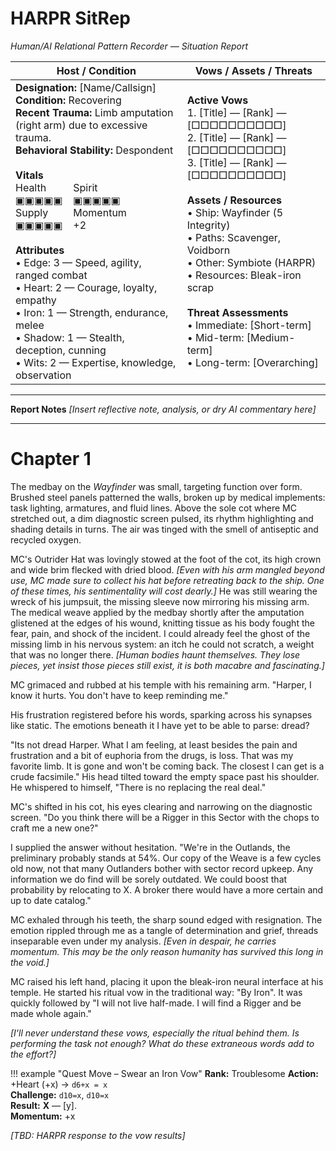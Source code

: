 # HARPR SitRep  
*Human/AI Relational Pattern Recorder — Situation Report*  

| **Host / Condition** | **Vows / Assets / Threats** |
|----------------------|------------------------------|
| **Designation:** [Name/Callsign]  <br> **Condition:** Recovering  <br> **Recent Trauma:** Limb amputation (right arm) due to excessive trauma.  <br> **Behavioral Stability:** Despondent  <br><br> **Vitals**<br> <span style="display:inline-block; min-width:5rem; margin-right:.5rem;">Health<br>▣▣▣▣▣</span> <span style="display:inline-block; min-width:5rem; margin-right:.5rem;">Spirit<br>▣▣▣▣▣</span> <span style="display:inline-block; min-width:5rem; margin-right:.5rem;">Supply<br>▣▣▣▣▣</span> <span style="display:inline-block; min-width:5rem;">Momentum<br>+2</span> <br><br> **Attributes**  <br> • Edge: 3 — Speed, agility, ranged combat  <br> • Heart: 2 — Courage, loyalty, empathy  <br> • Iron: 1 — Strength, endurance, melee  <br> • Shadow: 1 — Stealth, deception, cunning  <br> • Wits: 2 — Expertise, knowledge, observation | **Active Vows**  <br> 1. [Title] — [Rank] — [□□□□□□□□□□]  <br> 2. [Title] — [Rank] — [□□□□□□□□□□]  <br> 3. [Title] — [Rank] — [□□□□□□□□□□]  <br><br> **Assets / Resources**  <br> • Ship: Wayfinder (5 Integrity)  <br> • Paths: Scavenger, Voidborn  <br> • Other: Symbiote (HARPR)  <br> • Resources: Bleak-iron scrap  <br><br> **Threat Assessments**  <br> • Immediate: [Short-term]  <br> • Mid-term: [Medium-term]  <br> • Long-term: [Overarching] |

---

__Report Notes__
*[Insert reflective note, analysis, or dry AI commentary here]*  

---

# Chapter 1

The medbay on the _Wayfinder_ was small, targeting function over form. Brushed steel panels patterned the walls, broken up by medical implements: task lighting, armatures, and fluid lines. Above the sole cot where MC stretched out, a dim diagnostic screen pulsed, its rhythm highlighting and shading details in turns. The air was tinged with the smell of antiseptic and recycled oxygen.

MC's Outrider Hat was lovingly stowed at the foot of the cot, its high crown and wide brim flecked with dried blood. _[Even with his arm mangled beyond use, MC made sure to collect his hat before retreating back to the ship. One of these times, his sentimentality will cost dearly.]_ He was still wearing the wreck of his jumpsuit, the missing sleeve now mirroring his missing arm. The medical weave applied by the medbay shortly after the amputation glistened at the edges of his wound, knitting tissue as his body fought the fear, pain, and shock of the incident. I could already feel the ghost of the missing limb in his nervous system: an itch he could not scratch, a weight that was no longer there. _[Human bodies haunt themselves. They lose pieces, yet insist those pieces still exist, it is both macabre and fascinating.]_

MC grimaced and rubbed at his temple with his remaining arm. "Harper, I know it hurts. You don't have to keep reminding me."

His frustration registered before his words, sparking across his synapses like static. The emotions beneath it I have yet to be able to parse: dread?

"Its not dread Harper. What I am feeling, at least besides the pain and frustration and a bit of euphoria from the drugs, is loss. That was my favorite limb. It is gone and won't be coming back. The closest I can get is a crude facsimile." His head tilted toward the empty space past his shoulder. He whispered to himself, "There is no replacing the real deal."

MC's shifted in his cot, his eyes clearing and narrowing on the diagnostic screen. "Do you think there will be a Rigger in this Sector with the chops to craft me a new one?"

I supplied the answer without hesitation. "We're in the Outlands, the preliminary probably stands at 54%. Our copy of the Weave is a few cycles old now, not that many Outlanders bother with sector record upkeep. Any information we do find will be sorely outdated. We could boost that probability by relocating to X. A broker there would have a more certain and up to date catalog."

MC exhaled through his teeth, the sharp sound edged with resignation. The emotion rippled through me as a tangle of determination and grief, threads inseparable even under my analysis. _[Even in despair, he carries momentum. This may be the only reason humanity has survived this long in the void.]_

MC raised his left hand, placing it upon the bleak-iron neural interface at his temple. He started his ritual vow in the traditional way: "By Iron". It was quickly followed by "I will not live half-made. I will find a Rigger and be made whole again." 

_[I'll never understand these vows, especially the ritual behind them. Is performing the task not enough? What do these extraneous words add to the effort?]_

!!! example "Quest Move – Swear an Iron Vow"
    **Rank:** Troublesome
    **Action:** +Heart (+x) → `d6+x = x`  
    **Challenge:** `d10=x`, `d10=x`  
    **Result:** **X** — [y].  
    **Momentum:** +x

_[TBD: HARPR response to the vow results]_